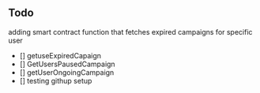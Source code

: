 ## Todo

adding smart contract function that fetches expired campaigns for specific user 
- [] getuseExpiredCapaign
- [] GetUsersPausedCampaign
- [] getUserOngoingCampaign
- [] testing githup setup